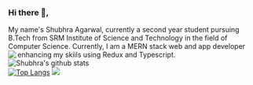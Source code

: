 ### Hi there 👋,
My name's Shubhra Agarwal, currently a second year student pursuing B.Tech from SRM Institute of Science and Technology in the field of Computer Science. Currently, I am a MERN stack web and app developer enhancing my skiils using Redux and Typescript. 
<img align="left" src="https://github-readme-streak-stats.herokuapp.com/?user=shubhraagarwal&theme=dark" /></br>
![Shubhra's github stats](https://github-readme-stats.vercel.app/api?username=shubhraagarwal&show_icons=true&theme=radical&count_private=true)</br>
[![Top Langs](https://github-readme-stats.vercel.app/api/top-langs/?username=shubhraagarwal&theme=radical)](https://github.com/shubhraagarwal/github-readme-stats)
![](https://komarev.com/ghpvc/?username=shubhraagarwal&color=blue)
<!--
**shubhraagarwal/shubhraagarwal** is a ✨ _special_ ✨ repository because its `README.md` (this file) appears on your GitHub profile.

Here are some ideas to get you started:

- 🔭 I’m currently working on ...
- 🌱 I’m currently learning ...
- 👯 I’m looking to collaborate on ...
- 🤔 I’m looking for help with ...
- 💬 Ask me about ...
- 📫 How to reach me: ...
- 😄 Pronouns: ...
- ⚡ Fun fact: ...
-->
